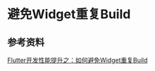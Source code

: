 # 避免Widget重复Build

## 参考资料

[Flutter开发性能提升之：如何避免Widget重复Build](https://www.jianshu.com/p/74e52aa09986)